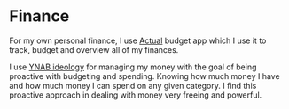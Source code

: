 # Finance
For my own personal finance, I use [Actual](https://www.producthunt.com/upcoming/actual) budget app which I use it to track, budget and overview all of my finances.

I use [YNAB ideology](http://classic.youneedabudget.com/method) for managing my money with the goal of being proactive with budgeting and spending. Knowing how much money I have and how much money I can spend on any given category. I find this proactive approach in dealing with money very freeing and powerful.